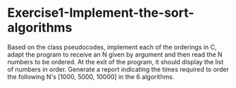 # Exercise1-Implement-the-sort-algorithms
Based on the class pseudocodes, implement each of the orderings in C, adapt the program to receive an N given by argument and then read the N numbers to be ordered. At the exit of the program, it should display the list of numbers in order. Generate a report indicating the times required to order the following N's [1000, 5000, 10000] in the 6 algorithms.
